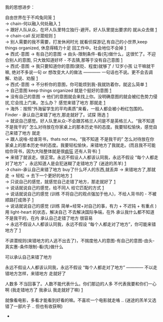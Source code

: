 
我的思想进步：

自由世界在于不鸡兔同笼 [1](https://github.com/7900ms/000nottheater_deserted_systemlibrary/blob/master/supplementary/term-心理-自由世界.md) <br>
-> chain-何以融入何处融入 [1](https://github.com/7900ms/000nottheater_deserted_systemlibrary/blob/master/supplementary/chain-何以融入何处融入.md)<br>
-> 跟好人队从众，在坏人队里特立独行-避开。好人队里提出要求的 就从众去做 [1](https://www.v2ex.com/notes/28139#杜兰特)<br>
-> chain-call 反对潜规则 [1](https://github.com/7900ms/000nottheater_deserted_systemlibrary/blob/master/supplementary/chain-call.md)<br>
-> 别人需要的我不需要，打发休闲时光 就看侦探游记,有自己的小世界,keep things organized, 休息得精力十足 回工作中。社会地位不会掉 [1](https://github.com/7900ms/000nottheater_deserted_systemlibrary/blob/master/supplementary/term-躲避后-侦探游记.md) <br>
=> 西式-意图 -> 有自己的意图 -> 由头-限制条件-看(先)做什么，这很忙了。不迎合别人的意图, 只大致知道好坏 - 不去猜,那等于没有自己意图 [1](https://github.com/7900ms/000nottheater_deserted_systemlibrary/blob/master/supplementary/chain-意图.md) <br>
-> 西式-意图 -> 我只要知道你的意图(褒贬、程度)就够了 / 12岁小孩 让干嘛就干嘛, 绝对不多说一句 or 想改变大人的做法 ———— 一句话也不说。更不会去调解、劝说、劝服 [1](https://github.com/7900ms/000nottheater_deserted_systemlibrary/blob/master/supplementary/chain-意图.md)<br>
-> 西式-意图 -> 不分析你的意图，你可能烦到我-我就防着你，就这么简单 [1](https://github.com/7900ms/000nottheater_deserted_systemlibrary/blob/master/supplementary/chain-意图.md#打发休闲时光#不分析你的意图，你可能烦到我-我就防着你，就这么简单)<br>
-> 自己意图 keep things organized 就是个挺好的意图 [1](https://github.com/7900ms/000nottheater_deserted_systemlibrary/blob/master/supplementary/chain-意图.md)<br>
=> 没有自己的意图 -> 他们的意图就会来找上你。没明确意图的就会被红色势力侵扰,它会找上门来。怎么办？ 感觉来错了地方 那就走 [1](https://github.com/7900ms/000nottheater_deserted_systemlibrary/blob/master/supplementary/term-Finder.md)<br>
-> 海外：按照“外海留学生的平均素质”来看，一般人都会被小粉红包围的。 Finder - 承认自己来错了地方,那走就好了。试探 筛选 [1](https://github.com/7900ms/000nottheater_deserted_systemlibrary/blob/master/supplementary/term-Finder.md#筛选)  <br>
-> 就说自己感觉。好人队里从众-不会跟苏格兰人问是不是英格兰人。“我不知道 不是我干的” 怎么对待放在你家桌上的那本历史书的态度。我要轻松愉快，感觉自己来错了地方 就走<br>
-> 跟人说啥-给谁背书，thats not me。“我不知道 不是我干的” 怎么对待放在你家桌上的那本历史书的态度。我要轻松愉快，来错地方了我就走。(而且我不可能给你背书，因为大陆整体就是很[疯](https://github.com/7900ms/notinternet_deserted/blob/master/small/BBC-vid-中文网.md)[狂](https://github.com/7900ms/000nottheater_deserted_systemlibrary/blob/master/supplementary/term-Finder-给予匹配的方式.md#你们土共就没拿你们的命当回事) 还有人背书) [1](https://github.com/7900ms/000nottheater_deserted_systemlibrary/blob/master/supplementary/term-Finder.md)<br>
=> 来错了就该走。很正常。永远不假设人人都该认同我，永远不假设 “每个人都走对了地方” ，永远知道人是会犯迷糊了走错地方了 (迷途的羔羊) [1](https://github.com/7900ms/000nottheater_deserted_systemlibrary/blob/master/supplementary/term-Finder-你可能来错地方了.md)<br>
-》 chain-承认自己来错了地方 buy了什么坏人的东西,就丢弃 -> 来错地方了,那就走 -> 轻松 -> 去下一个更好的地方 [1](https://github.com/7900ms/000nottheater_deserted_systemlibrary/blob/master/supplementary/chain-承认自己来错了地方.md)<br>
-> 只说自己的感觉，就感觉自己走错了地方，那走就好了 [1](https://github.com/7900ms/000nottheater_deserted_systemlibrary/blob/master/supplementary/chain-承认自己来错了地方.md#看它本身是错，不会因为‘给了我好处’我就觉得它对)<br>
-> 说话就说自己的感觉，给不同人 给它匹配的方式 [1](https://github.com/7900ms/000nottheater_deserted_systemlibrary/blob/master/supplementary/term-Finder-给予匹配的方式.md#我把人家当回事，人家把我当回事了吗)<br>
-> 说话就说自己的感觉 (训练 不将自己的观点强加于他人)，不给人背书的 - 不被顺路打成筛子 [1](https://github.com/7900ms/000nottheater_deserted_systemsoftware/tree/master/local-lightshelf)<br>
-> 说话就说自己的感觉 (训练 简单+经常+对自己的事，有力 + 不迟钝 + 有重点 )用 light-heart 的状态，解决自己 不去解决国际争端，在外 承认我什么都不知道不是我干的，在内 承认自己走错了地方 很容易 <br>
-> 永远不假设人人都该认同我，永远不假设 “每个人都走对了地方”，你可能来错地方了 [1](https://github.com/7900ms/notinternet_deserted/blob/master/small/BBC-vid-中文网.md#我可能走对地方了)

不讲潜规则(来错地方的人逃不出去了)，不揣度他人的意图-有自己的意图-由头-真实惠-条件限制-看(先)做什么

可以承认自己来错了地方

永远不假设人人都该认同我，永远不假设 “每个人都走对了地方” ———— 不以走错地方怎样，来错地方 走就好了

人数多 不当回事了。人数不能代表什么。你们那边的人多 不代表我要和你们一心啊 (我走错地方了 我承认 我走就好了嘛) [1](https://github.com/7900ms/000nottheater_deserted_systemlibrary/blob/master/supplementary/term-Finder-你可能来错地方了.md#感觉来错了地方就走，而不是感觉人多就觉得自己是来对了地方)

就像看电影，多看才能看到好看的嘛。不喜欢一个电影就走咯 .. (迷途的羔羊又选错了一部片子 .. 但也有收获啊)







-
